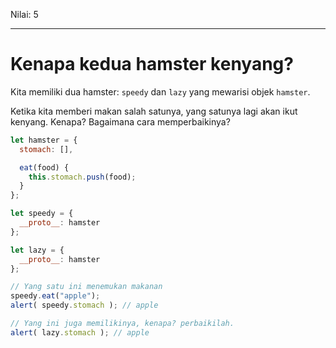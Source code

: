 Nilai: 5

---

# Kenapa kedua hamster kenyang?

Kita memiliki dua hamster: `speedy` dan `lazy` yang mewarisi objek `hamster`.

Ketika kita memberi makan salah satunya, yang satunya lagi akan ikut kenyang. Kenapa? Bagaimana cara memperbaikinya?


```js run
let hamster = {
  stomach: [],

  eat(food) {
    this.stomach.push(food);
  }
};

let speedy = {
  __proto__: hamster
};

let lazy = {
  __proto__: hamster
};

// Yang satu ini menemukan makanan
speedy.eat("apple");
alert( speedy.stomach ); // apple

// Yang ini juga memilikinya, kenapa? perbaikilah.
alert( lazy.stomach ); // apple
```


